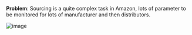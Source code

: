 **Problem**: Sourcing is a quite complex task in Amazon, lots of parameter to be monitored for lots of manufacturer and then distributors.

![image](https://github.com/pietro-fantini/Distributors-Profitability-Dashboard/assets/136325329/9bdc83d9-b321-4806-a459-9937cd18ac70)
